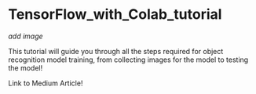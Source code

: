 # TensorFlow_with_Colab_tutorial

*add image*

This tutorial will guide you through all the steps required for object recognition model training, from collecting images for the model to testing the model!

Link to Medium Article! 
